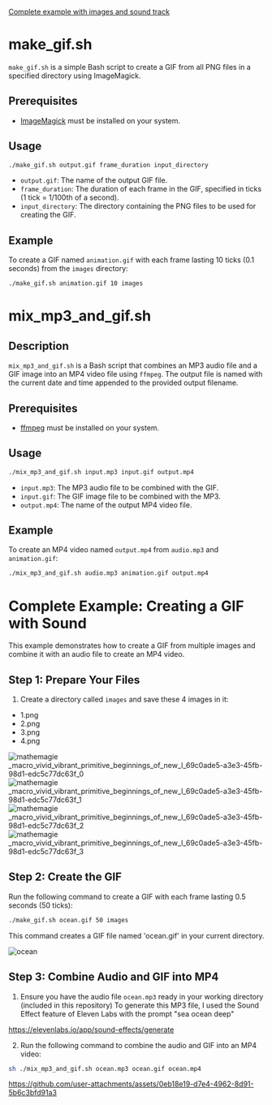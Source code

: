 [Complete example with images and sound track](#complete-example-creating-a-gif-with-sound)

# make_gif.sh

`make_gif.sh` is a simple Bash script to create a GIF from all PNG files in a specified directory using ImageMagick.

## Prerequisites

- [ImageMagick](https://imagemagick.org/index.php) must be installed on your system.

## Usage

```bash
./make_gif.sh output.gif frame_duration input_directory
```

- `output.gif`: The name of the output GIF file.
- `frame_duration`: The duration of each frame in the GIF, specified in ticks (1 tick = 1/100th of a second).
- `input_directory`: The directory containing the PNG files to be used for creating the GIF.

## Example

To create a GIF named `animation.gif` with each frame lasting 10 ticks (0.1 seconds) from the `images` directory:

```bash
./make_gif.sh animation.gif 10 images
```



# mix_mp3_and_gif.sh

## Description

`mix_mp3_and_gif.sh` is a Bash script that combines an MP3 audio file and a GIF image into an MP4 video file using `ffmpeg`. The output file is named with the current date and time appended to the provided output filename.

## Prerequisites

- [ffmpeg](https://ffmpeg.org/) must be installed on your system.

## Usage

```bash
./mix_mp3_and_gif.sh input.mp3 input.gif output.mp4
```

- `input.mp3`: The MP3 audio file to be combined with the GIF.
- `input.gif`: The GIF image file to be combined with the MP3.
- `output.mp4`: The name of the output MP4 video file.

## Example


To create an MP4 video named `output.mp4` from `audio.mp3` and `animation.gif`:

```bash
./mix_mp3_and_gif.sh audio.mp3 animation.gif output.mp4
```


# Complete Example: Creating a GIF with Sound

This example demonstrates how to create a GIF from multiple images and combine it with an audio file to create an MP4 video.

## Step 1: Prepare Your Files

1. Create a directory called `images` and save these 4 images in it:
- 1.png
- 2.png 
- 3.png
- 4.png

![mathemagie _macro_vivid_vibrant_primitive_beginnings_of_new_l_69c0ade5-a3e3-45fb-98d1-edc5c77dc63f_0](https://github.com/user-attachments/assets/68cc5886-8b19-4877-bae3-495eec800d7b)
![mathemagie _macro_vivid_vibrant_primitive_beginnings_of_new_l_69c0ade5-a3e3-45fb-98d1-edc5c77dc63f_1](https://github.com/user-attachments/assets/049d32a9-9fa7-44ad-ab67-84e83745a225)
![mathemagie _macro_vivid_vibrant_primitive_beginnings_of_new_l_69c0ade5-a3e3-45fb-98d1-edc5c77dc63f_2](https://github.com/user-attachments/assets/56208352-e416-4528-93f4-8b6189b613fd)
![mathemagie _macro_vivid_vibrant_primitive_beginnings_of_new_l_69c0ade5-a3e3-45fb-98d1-edc5c77dc63f_3](https://github.com/user-attachments/assets/bd9fab47-8b02-4681-b2e7-21553a0dc4ea)



## Step 2: Create the GIF

Run the following command to create a GIF with each frame lasting 0.5 seconds (50 ticks):

```bash
./make_gif.sh ocean.gif 50 images
```

This command creates a GIF file named 'ocean.gif' in your current directory.

![ocean](https://github.com/user-attachments/assets/e6f10abb-8062-43d8-ba83-c0772b70917b)


## Step 3: Combine Audio and GIF into MP4

1. Ensure you have the audio file `ocean.mp3` ready in your working directory (included in this repository)
To generate this MP3 file, I used the Sound Effect feature of Eleven Labs with the prompt "sea ocean deep"

https://elevenlabs.io/app/sound-effects/generate

2. Run the following command to combine the audio and GIF into an MP4 video:

```bash
sh ./mix_mp3_and_gif.sh ocean.mp3 ocean.gif ocean.mp4
```

https://github.com/user-attachments/assets/0eb18e19-d7e4-4962-8d91-5b6c3bfd91a3
